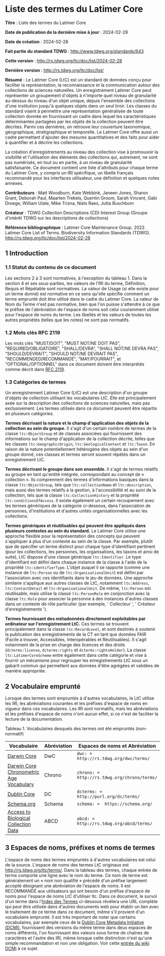 # Liste des termes du Latimer Core

**Titre**
: Liste des termes du Latimer Core

**Date de publication de la dernière mise à jour**
: 2024-02-28

**Date de création**
: 2024-02-28

**Fait partie du standard TDWG**
: <http://www.tdwg.org/standards/643>

**Cette version**
: <http://rs.tdwg.org/ltc/doc/list/2024-02-28>

**Dernière version**
: <http://rs.tdwg.org/ltc/doc/list/>

**Résumé**
: Le Latimer Core (LtC) est un standard de données conçu pour faciliter la représentation, la reconnaissance et la communication autour des collections de sciences naturelles. Un enregistrement Latimer Core peut représenter un groupement d'objets à n'importe quel niveau de granularité au-dessus du niveau d'un objet unique, depuis l'ensemble des collections d'une institution jusqu'à quelques objets dans un seul tiroir. Les classes du standard visent à permettre une représentation généralisée de toute collection donnée en fournissant un cadre dans lequel les caractéristiques déterminantes partagées par les objets de la collection peuvent être décrites. Parmi ces dernières, on retrouve leur couverture taxonomique, géographique, stratigraphique et temporelle. Le Latimer Core offre aussi un cadre permettant d'ajouter des mesures quantitatives et des faits pour aider à quantifier et à décrire les collections.

La création d'enregistrements au niveau des collection vise à promouvoir la visibilité et l'utilisation des éléments des collections qui, autrement, ne sont pas numérisés, en tout ou en partie, à un niveau de granularité satisfaisante. Ce document contient une liste d'attributs pour chaque terme du Latimer Core, y compris un IRI spécifique, un libellé français recommandé pour les interfaces utilisateur, une définition et quelques notes annexes.

**Contributeurs**
: Matt Woodburn, Kate Webbink, Janeen Jones, Sharon Grant, Deborah Paul, Maarten Trekels, Quentin Groom, Sarah Vincent, Gabi Droege, William Ulate, Mike Trizna, Niels Raes, Jutta Buschbom

**Créateur**
: TDWG Collection Descriptions (CD) Interest Group (Groupe d'intérêt TDWG sur les descriptions de collections)

**Référence bibliographique**
: Latimer Core Maintenance Group. 2022. Latimer Core List of Terms. Biodiversity Information Standards (TDWG). <http://rs.tdwg.org/ltc/doc/list/2024-02-28>

## 1 Introduction <span id="1-introduction"><span>
### 1.1 Statut du contenu de ce document <span id="11-status-of-the-content-of-this-document"></span>
Les sections 2 à 3 sont normatives, à l'exception du tableau 1. Dans la section 4 et ses sous-parties, les valeurs de  l'IRI du terme, Définition, Requis et Répétable sont normatives. La valeur de Usage (si elle existe pour un terme donné) est normative en ce sens qu'elle spécifie comment un terme emprunté doit être utilisé dans le cadre du Latimer Core. La valeur de Nom du Terme n'est pas normative, bien que l'on puisse s'attendre à ce que le préfixe de l'abréviation de l'espace de noms soit celui couramment utilisé pour l'espace de noms du terme. Les libellés et les valeurs de toutes les autres propriétés (telles que les notes) ne sont pas normatifs.

### 1.2 Mots clés RFC 2119 <span id="12-rfc-2119-key-words"></span>
Les mots clés "MUST/DOIT", "MUST NOT/NE DOIT PAS", "REQUIRED/OBLIGATOIRE", "SHALL/DEVRA", "SHALL NOT/NE DEVRA PAS", "SHOULD/DEVRAIT", "SHOULD NOT/NE DEVRAIT PAS", "RECOMMENDED/RECOMMANDÉ", "MAY/POURRAIT", et "OPTIONAL/OPTIONNEL" dans ce document doivent être interprétés comme décrit dans [RFC 2119](https://tools.ietf.org/html/rfc2119).

### 1.3 Catégories de termes <span id="13-categories-of-terms"></span>
Un enregistrement Latimer Core (LtC) est une description d'un groupe d'objets de collection utilisant les vocabulaires LtC. Elle est principalement axée sur la description des collections de sciences naturelles, mais pas exclusivement. Les termes utilisés dans ce document peuvent être répartis en plusieurs catégories.

**Termes décrivant la nature et le champ d'application des objets de la collection au sein du groupe.** Il s'agit d'un certain nombre de termes de la classe `ltc:ObjectGroup` et de classes associées qui fournissent des informations sur le champ d'application de la collection décrite, telles que les classes `ltc:GeographicOrigin`, `ltc:GeologicalContext` et `ltc:Taxon`. En raison de la nature potentiellement hétérogène des objets au sein d'un groupe donné, ces classes et termes seront souvent répétés dans un enregistrement LtC.

**Termes décrivant le groupe dans son ensemble.** Il s'agit de termes relatifs au groupe en tant qu'entité intégrée, correspondant au concept de « collection ». Ils comprennent des termes d'informations basiques dans la classe `ltc:ObjectGroup`, tels que `ltc:collectionName` et `ltc:description`, mais aussi des termes relatifs à la gestion, à l'accessibilité et au suivi de la collection, tels que la classe `ltc:CollectionHistory` et la propriété `ltc:conditionsOfAccess`. Il existe également un certain recoupement avec les termes génériques de la catégorie ci-dessous, dans l'association de personnes, d'institutions et d'autres unités organisationnelles avec les collections.

**Termes génériques et réutilisables qui peuvent être appliqués dans plusieurs contextes au sein du standard.** Le Latimer Core utilise une approche flexible pour la représentation des concepts qui peuvent s'appliquer à plus d'un contexte au sein de la classe. Par exemple, plutôt que de spécifier un terme distinct pour chaque type d'identifiant pertinent (pour les collections, les personnes, les organisations, les taxons et ainsi de suite), LtC dispose d'une classe générique `ltc:Identifier`. Le type d'identifiant est défini dans chaque instance de la classe à l'aide de la propriété `ltc:identifierType`. L'objet auquel il se rapporte (comme une instance de `ltc:Person` ou de `ltc:OrganisationalUnit`) est défini par l'association avec ces identifiants dans le jeu de données. Une approche similaire s'applique aux autres classes de LtC, notamment `ltc:Address`, `ltc:ContactDetail` et `ltc:OrganisationalUnit`. De même, `ltc:Person` est réutilisable, mais utilise la classe `ltc:PersonRole` en conjonction avec la classe `ltc:Role` pour associer la personne à des instances d'autres classes dans un contexte de rôle particulier (par exemple, ' Collecteur ', ' Créateur d'enregistrements ').

**Termes fournissant des métadonnées directement exploitables par ordinateur sur l'enregistrement LtC.** Ces termes se trouvent principalement dans la classe `ltc:RecordLevel`, et sont destinés à soutenir la publication des enregistrements de la CT en tant que données FAIR (Facile à trouver, Accessibles, Interopérables et Réutilisables). Il s'agit notamment de la prise en charge des licences et des droits (`dcterms:license`, `dcterms:rights` et `dcterms:rightsHolder`). La classe `ltc:LatimerCoreScheme` entre également dans cette catégorie et vise à fournir un mécanisme pour regrouper les enregistrements LtC sous un gabarit commun qui permettent aux données d'être agrégées et validées de manière appropriée.

## 2 Vocabulaire emprunté <span id="2-borrowed-vocabulary"></span>
Lorsque des termes sont empruntés à d'autres vocabulaires, le LtC utilise les IRI, les abréviations courantes et les préfixes d'espace de noms en vigueur dans ces vocabulaires. Les IRI sont normatifs, mais les abréviations et les préfixes d'espace de noms n'ont aucun effet, si ce n'est de faciliter la lecture de la documentation.

Tableau 1. Vocabulaires desquels des termes ont été empruntés (non-normatif)

| Vocabulaire | Abréviation | Espaces de noms et Abréviation |
|------------|--------------|------------------------------|
| [Darwin Core](https://dwc.tdwg.org/terms/) | DwC         | `dwc: = http://rs.tdwg.org/dwc/terms/`
| [Darwin Core Chronometric Age Vocabulary](https://tdwg.github.io/chrono/) | Chrono         | `chrono: = http://rs.tdwg.org/chrono/terms/`
| [Dublin Core](http://dublincore.org/documents/dcmi-terms/) | DC          | `dcterms: = http://purl.org/dc/terms/` |
| [Schema.org](https://schema.org/) | Schema      | `schema: =  https://schema.org/` |
| [Access to Biological Collection Data](https://abcd.tdwg.org/) | ABCD | `abcd: = http://rs.tdwg.org/abcd/terms/` |

## 3 Espaces de noms, préfixes et noms de termes <span id="3-namespace-prefixes-term-names"></span>
L'espace de noms des termes empruntés à d'autres vocabulaires est celui de la source. L'espace de noms des termes LtC originaux est http://rs.tdwg.org/ltc/terms/. Dans la tableau des termes, chaque entrée de terme comporte une ligne avec le nom du terme. Ce nom de terme est généralement un « nom non qualifié » précédé d'un préfixe largement accepté désignant une abréviation de l'espace de noms. Il est RECOMMANDÉ aux utilisateurs qui ont besoin d'un préfixe d'espace de noms pour l'espace de noms LtC d'utiliser ltc. Dans ce document, le survol d'un terme dans l'[Index des Termes](https://ltc.tdwg.org/termlist/#index-by-term-name) ci-dessous révélera une URL complète qui peut être utilisée dans d'autres documents web pour établir un lien avec le traitement de ce terme dans ce document, même s'il provient d'un vocabulaire emprunté. Il est très important de noter que certains vocabulaires, par exemple ceux de la [Dublin Core Metadata Initiative (DCMI)](http://dublincore.org/), fournissent des versions du même terme dans deux espaces de noms différents, l'un fournissant des valeurs sous forme de chaînes de caractères et l'autre des IRI, même lorsque cette distinction n'est qu'une simple recommandation et non une obligation. Voir cette [entrée du wiki DCMI](https://web.archive.org/web/20171126043657/https://github.com/dcmi/repository/blob/master/mediawiki_wiki/FAQ/DC_and_DCTERMS_Namespaces.md) à ce sujet.